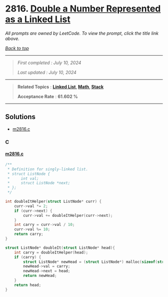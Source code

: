 # 2816. [Double a Number Represented as a Linked List](<https://leetcode.com/problems/double-a-number-represented-as-a-linked-list>)

*All prompts are owned by LeetCode. To view the prompt, click the title link above.*

*[Back to top](<../README.md>)*

------

> *First completed : July 10, 2024*
>
> *Last updated : July 10, 2024*

------

> **Related Topics** : **[Linked List](<by_topic/Linked List.md>), [Math](<by_topic/Math.md>), [Stack](<by_topic/Stack.md>)**
>
> **Acceptance Rate** : **61.602 %**

------

## Solutions

- [m2816.c](<../my-submissions/m2816.c>)
### C
#### [m2816.c](<../my-submissions/m2816.c>)
```C
/**
 * Definition for singly-linked list.
 * struct ListNode {
 *     int val;
 *     struct ListNode *next;
 * };
 */

int doubleItHelper(struct ListNode* curr) {
    curr->val *= 2;
    if (curr->next) {
        curr->val += doubleItHelper(curr->next);
    }
    int carry = curr->val / 10;
    curr->val %= 10;
    return carry;
}

struct ListNode* doubleIt(struct ListNode* head){
    int carry = doubleItHelper(head);
    if (carry) {
        struct ListNode* newHead = (struct ListNode*) malloc(sizeof(struct ListNode));
        newHead->val = carry;
        newHead->next = head;
        return newHead;
    }
    return head;
}
```

